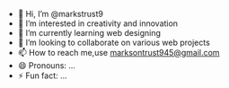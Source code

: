 - 👋 Hi, I’m @markstrust9
- 👀 I’m interested in creativity and innovation 
- 🌱 I’m currently learning web designing 
- 💞️ I’m looking to collaborate on various web projects 
- 📫 How to reach me,use marksontrust945@gmail.com
- 😄 Pronouns: ...
- ⚡ Fun fact: ...

<!---
markstrust9/markstrust9 is a ✨ special ✨ repository because its `README.md` (this file) appears on your GitHub profile.
You can click the Preview link to take a look at your changes.
--->

